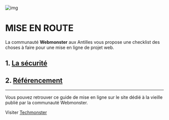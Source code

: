 ![img](https://techmonster.info/assets/img/logo-webmonster-community.png)

# MISE EN ROUTE

La communauté **Webmonster** aux Antilles vous propose une checklist des choses à faire pour une mise en ligne de projet web.

## 1. [La sécurité](docs/security.md)
## 2. [Référencement](docs/seo.md)





---

Vous pouvez retrouver ce guide de mise en ligne sur le site dédié à la vieille publié par la communauté Webmonster.

Visiter [Techmonster](https://techmonster.info)

